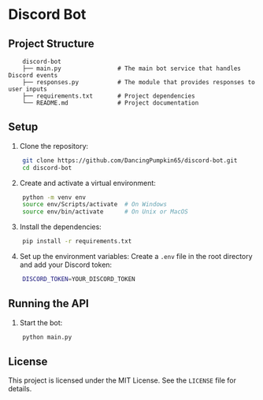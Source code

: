 # Discord Bot

## Project Structure

```text
    discord-bot
    ├── main.py                # The main bot service that handles Discord events
    ├── responses.py           # The module that provides responses to user inputs
    ├── requirements.txt       # Project dependencies
    └── README.md              # Project documentation
```

## Setup

1. Clone the repository:
```sh
    git clone https://github.com/DancingPumpkin65/discord-bot.git
    cd discord-bot
```

2. Create and activate a virtual environment:
```sh
    python -m venv env
    source env/Scripts/activate  # On Windows
    source env/bin/activate      # On Unix or MacOS
```

3. Install the dependencies:
```sh
    pip install -r requirements.txt
```

4. Set up the environment variables:
    Create a `.env` file in the root directory and add your Discord token:
```sh
    DISCORD_TOKEN=YOUR_DISCORD_TOKEN
```

## Running the API

1. Start the bot:
```sh
    python main.py
```

## License
This project is licensed under the MIT License. See the `LICENSE` file for details.